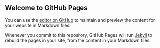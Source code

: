 ## Welcome to GitHub Pages

You can use the [editor on GitHub](https://github.com/ac2ofx/ac2ofx/edit/master/README.md) to maintain and preview the content for your website in Markdown files.

Whenever you commit to this repository, GitHub Pages will run [Jekyll](https://jekyllrb.com/) to rebuild the pages in your site, from the content in your Markdown files.

